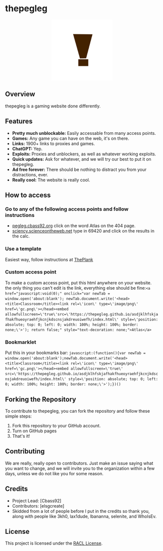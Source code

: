 # thepegleg
<p align="center">
<img src="favicon.ico" alt="drawing" width="200"/>
</p>

## Overview

thepegleg is a gaming website done differently.

## Features

- **Pretty much unblockable:** Easily accessable from many access points.
- **Games:** Any game you can have on the web, it's on there.
- **Links:** 1900+ links to proxies and games.
- **ChatGPT:** Yep.
- **Exploits:** Proxies and unblockers, as well as whatever working exploits.
- **Quick updates:** Ask for whatever, and we will try our best to put it on thepegleg.
- **Ad free forever:** There should be nothing to distract you from your distractions, ever.
- **Really cool:** The website is really cool.

## How to access
### Go to any of the following access points and follow instructions 
- [pegleg.cbass92.org](https://pegleg.cbass92.org) click on the word Atlas on the 404 page.
- [sciency.scienceontheweb.net](https://sciency.scienceontheweb.net) type in 69420 and click on the results in the calc.
### Use a template
Easiest way, follow instructions at [ThePlank](https://github.com/sebastian-92/ThePlank/README.md)
### Custom access point
To make a custom access point, put this html anywhere on your website. the only thing you can't edit is the link, everything else should be fine:```<a href="javascript:void(0);" onclick="var newTab = window.open('about:blank'); newTab.document.write('<head><title>Classroom</title><link rel=\'icon\' type=\'image/png\' href=\'gc.png\'></head><embed allowfullscreen=\'true\'src=\'https://thepegleg.github.io/asdjklhfskjafhakfhueoyraehfjkcnjkdscnsjakdreuoiwefh/index.html\' style=\'position: absolute; top: 0; left: 0; width: 100%; height: 100%; border: none;\'>'); return false;" style="text-decoration: none;">Atlas</a>```
### Bookmarklet
Put this in your bookmarks bar:
```javascript:(function(){var newTab = window.open('about:blank');newTab.document.write('<head><title>Classroom</title><link rel=\'icon\' type=\'image/png\' href=\'gc.png\'></head><embed allowfullscreen=\'true\' src=\'https://thepegleg.github.io/asdjklhfskjafhakfhueoyraehfjkcnjkdscnsjakdreuoiwefh/index.html\' style=\'position: absolute; top: 0; left: 0; width: 100%; height: 100%; border: none;\'>');})()```

## Forking the Repository

To contribute to thepegleg, you can fork the repository and follow these simple steps:

1. Fork this repository to your GitHub account.
3. Turn on GitHub pages
4. That's it!

## Contributing

We are really, really open to contributors. Just make an issue saying what you want to change, and we will invite you to the organization within a few days, unless we do not like you for some reason.

## Credits

- Project Lead: [Cbass92]
- Contributors: [elsgcreate]
- Skidded from a lot of people before I put in the credits so thank you, along with people like 3kh0, lax1dude, lbananna, selenite,  and WhoIsEv.

## License

This project is licensed under the [RACL License](LICENSE).
